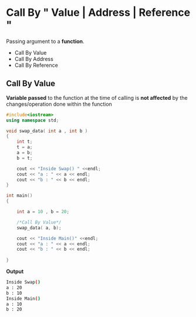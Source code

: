 # Call By " Value | Address | Reference "

Passing argument to a **function**.    
- Call By Value
- Call By Address
- Call By Reference

## Call By Value
**Variable passed** to the function at the time of calling is **not affected** by the changes/operation done within the function
```c++
#include<iostream>
using namespace std;

void swap_data( int a , int b )
{
    int t;
    t = a;
    a = b;
    b = t;

    cout << "Inside Swap() " <<endl;
    cout << "a : " << a << endl;
    cout << "b : " << b << endl;
}

int main()
{

    int a = 10 , b = 20;

    /*Call By Value*/
    swap_data( a, b);

    cout << "Inside Main()" <<endl;
    cout << "a : " << a << endl;
    cout << "b : " << b << endl;
   
}
```

**Output**
```sh
Inside Swap()
a : 20
b : 10
Inside Main()
a : 10
b : 20
```
